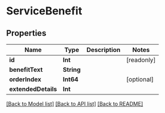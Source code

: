 # ServiceBenefit

## Properties
Name | Type | Description | Notes
------------ | ------------- | ------------- | -------------
**id** | **Int** |  | [readonly] 
**benefitText** | **String** |  | 
**orderIndex** | **Int64** |  | [optional] 
**extendedDetails** | **Int** |  | 

[[Back to Model list]](../README.md#documentation-for-models) [[Back to API list]](../README.md#documentation-for-api-endpoints) [[Back to README]](../README.md)


